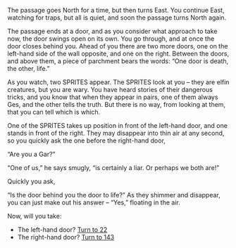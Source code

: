The passage goes North for a time, but then
turns East. You continue East, watching for
traps, but all is quiet, and soon the passage
turns North again.

The passage ends at a door, and as you
consider what approach to take now, the door
swings open on its own. You go through, and
at once the door closes behind you. Ahead of
you there are two more doors, one on the 
left-hand side of the wall opposite, and one on the
right. Between the doors, and above them, a
piece of parchment bears the words: “One
door is death, the other, life.”

As you watch, two SPRITES appear. The
SPRITES look at you – they are elfin creatures,
but you are wary. You have heard stories of
their dangerous tricks, and you know that
when they appear in pairs, one of them
always Ges, and the other tells the truth. But
there is no way, from looking at them, that
you can tell which is which.

One of the SPRITES takes up position in
front of the left-hand door, and one stands in
front of the right. They may disappear into
thin air at any second, so you quickly ask the
one before the right-hand door,

“Are you a Gar?”

“One of us,” he says smugly, “is certainly a
liar. Or perhaps we both are!”

Quickly you ask,

“Is the door behind you the door to life?” As
they shimmer and disappear, you can just
make out his answer – “Yes,” floating in the
air.

Now, will you take:

- The left-hand door? [Turn to 22](22)
- The right-hand door? [Turn to 143](143)
